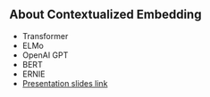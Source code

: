 ## About Contextualized Embedding
* Transformer
* ELMo
* OpenAI GPT
* BERT
* ERNIE
* [Presentation slides link](./tychen_contextualEmbedding.pdf)
